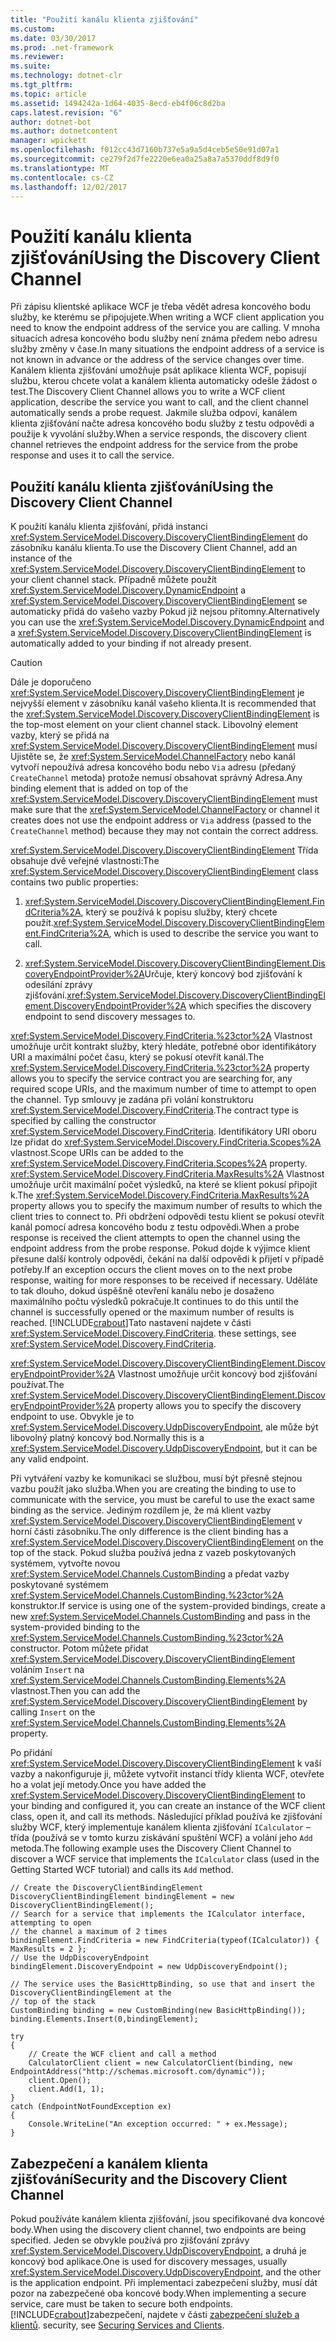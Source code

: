 ```yaml
---
title: "Použití kanálu klienta zjišťování"
ms.custom: 
ms.date: 03/30/2017
ms.prod: .net-framework
ms.reviewer: 
ms.suite: 
ms.technology: dotnet-clr
ms.tgt_pltfrm: 
ms.topic: article
ms.assetid: 1494242a-1d64-4035-8ecd-eb4f06c8d2ba
caps.latest.revision: "6"
author: dotnet-bot
ms.author: dotnetcontent
manager: wpickett
ms.openlocfilehash: f012cc43d7160b737e5a9a5d4ceb5e50e91d07a1
ms.sourcegitcommit: ce279f2d7fe2220e6ea0a25a8a7a5370ddf8d9f0
ms.translationtype: MT
ms.contentlocale: cs-CZ
ms.lasthandoff: 12/02/2017
---
```

# <a name="using-the-discovery-client-channel"></a><span data-ttu-id="9b7cf-102">Použití kanálu klienta zjišťování</span><span class="sxs-lookup"><span data-stu-id="9b7cf-102">Using the Discovery Client Channel</span></span>
<span data-ttu-id="9b7cf-103">Při zápisu klientské aplikace WCF je třeba vědět adresa koncového bodu služby, ke kterému se připojujete.</span><span class="sxs-lookup"><span data-stu-id="9b7cf-103">When writing a WCF client application you need to know the endpoint address of the service you are calling.</span></span> <span data-ttu-id="9b7cf-104">V mnoha situacích adresa koncového bodu služby není známa předem nebo adresu služby změny v čase.</span><span class="sxs-lookup"><span data-stu-id="9b7cf-104">In many situations the endpoint address of a service is not known in advance or the address of the service changes over time.</span></span> <span data-ttu-id="9b7cf-105">Kanálem klienta zjišťování umožňuje psát aplikace klienta WCF, popisují službu, kterou chcete volat a kanálem klienta automaticky odešle žádost o test.</span><span class="sxs-lookup"><span data-stu-id="9b7cf-105">The Discovery Client Channel allows you to write a WCF client application, describe the service you want to call, and the client channel automatically sends a probe request.</span></span> <span data-ttu-id="9b7cf-106">Jakmile služba odpoví, kanálem klienta zjišťování načte adresa koncového bodu služby z testu odpovědi a použije k vyvolání služby.</span><span class="sxs-lookup"><span data-stu-id="9b7cf-106">When a service responds, the discovery client channel retrieves the endpoint address for the service from the probe response and uses it to call the service.</span></span>  
  
## <a name="using-the-discovery-client-channel"></a><span data-ttu-id="9b7cf-107">Použití kanálu klienta zjišťování</span><span class="sxs-lookup"><span data-stu-id="9b7cf-107">Using the Discovery Client Channel</span></span>  
 <span data-ttu-id="9b7cf-108">K použití kanálu klienta zjišťování, přidá instanci <xref:System.ServiceModel.Discovery.DiscoveryClientBindingElement> do zásobníku kanálu klienta.</span><span class="sxs-lookup"><span data-stu-id="9b7cf-108">To use the Discovery Client Channel, add an instance of the <xref:System.ServiceModel.Discovery.DiscoveryClientBindingElement> to your client channel stack.</span></span> <span data-ttu-id="9b7cf-109">Případně můžete použít <xref:System.ServiceModel.Discovery.DynamicEndpoint> a <xref:System.ServiceModel.Discovery.DiscoveryClientBindingElement> se automaticky přidá do vašeho vazby Pokud již nejsou přítomny.</span><span class="sxs-lookup"><span data-stu-id="9b7cf-109">Alternatively you can use the <xref:System.ServiceModel.Discovery.DynamicEndpoint> and a <xref:System.ServiceModel.Discovery.DiscoveryClientBindingElement> is automatically added to your binding if not already present.</span></span>  
  
> [!CAUTION]
>  <span data-ttu-id="9b7cf-110">Dále je doporučeno <xref:System.ServiceModel.Discovery.DiscoveryClientBindingElement> je nejvyšší element v zásobníku kanál vašeho klienta.</span><span class="sxs-lookup"><span data-stu-id="9b7cf-110">It is recommended that the <xref:System.ServiceModel.Discovery.DiscoveryClientBindingElement> is the top-most element on your client channel stack.</span></span> <span data-ttu-id="9b7cf-111">Libovolný element vazby, který se přidá na <xref:System.ServiceModel.Discovery.DiscoveryClientBindingElement> musí Ujistěte se, že <xref:System.ServiceModel.ChannelFactory> nebo kanál vytvoří nepoužívá adresa koncového bodu nebo `Via` adresu (předaný `CreateChannel` metoda) protože nemusí obsahovat správný Adresa.</span><span class="sxs-lookup"><span data-stu-id="9b7cf-111">Any binding element that is added on top of the <xref:System.ServiceModel.Discovery.DiscoveryClientBindingElement> must make sure that the <xref:System.ServiceModel.ChannelFactory> or channel it creates does not use the endpoint address or `Via` address (passed to the `CreateChannel` method) because they may not contain the correct address.</span></span>  
  
 <span data-ttu-id="9b7cf-112"><xref:System.ServiceModel.Discovery.DiscoveryClientBindingElement> Třída obsahuje dvě veřejné vlastnosti:</span><span class="sxs-lookup"><span data-stu-id="9b7cf-112">The <xref:System.ServiceModel.Discovery.DiscoveryClientBindingElement> class contains two public properties:</span></span>  
  
1.  <span data-ttu-id="9b7cf-113"><xref:System.ServiceModel.Discovery.DiscoveryClientBindingElement.FindCriteria%2A>, který se používá k popisu služby, který chcete použít.</span><span class="sxs-lookup"><span data-stu-id="9b7cf-113"><xref:System.ServiceModel.Discovery.DiscoveryClientBindingElement.FindCriteria%2A>, which is used to describe the service you want to call.</span></span>  
  
2.  <span data-ttu-id="9b7cf-114"><xref:System.ServiceModel.Discovery.DiscoveryClientBindingElement.DiscoveryEndpointProvider%2A>Určuje, který koncový bod zjišťování k odesílání zprávy zjišťování.</span><span class="sxs-lookup"><span data-stu-id="9b7cf-114"><xref:System.ServiceModel.Discovery.DiscoveryClientBindingElement.DiscoveryEndpointProvider%2A> which specifies the discovery endpoint to send discovery messages to.</span></span>  
  
 <span data-ttu-id="9b7cf-115"><xref:System.ServiceModel.Discovery.FindCriteria.%23ctor%2A> Vlastnost umožňuje určit kontrakt služby, který hledáte, potřebné obor identifikátory URI a maximální počet času, který se pokusí otevřít kanál.</span><span class="sxs-lookup"><span data-stu-id="9b7cf-115">The <xref:System.ServiceModel.Discovery.FindCriteria.%23ctor%2A> property allows you to specify the service contract you are searching for, any required scope URIs, and the maximum number of time to attempt to open the channel.</span></span> <span data-ttu-id="9b7cf-116">Typ smlouvy je zadána při volání konstruktoru <xref:System.ServiceModel.Discovery.FindCriteria>.</span><span class="sxs-lookup"><span data-stu-id="9b7cf-116">The contract type is specified by calling the constructor  <xref:System.ServiceModel.Discovery.FindCriteria>.</span></span> <span data-ttu-id="9b7cf-117">Identifikátory URI oboru lze přidat do <xref:System.ServiceModel.Discovery.FindCriteria.Scopes%2A> vlastnost.</span><span class="sxs-lookup"><span data-stu-id="9b7cf-117">Scope URIs can be added to the <xref:System.ServiceModel.Discovery.FindCriteria.Scopes%2A> property.</span></span> <span data-ttu-id="9b7cf-118"><xref:System.ServiceModel.Discovery.FindCriteria.MaxResults%2A> Vlastnost umožňuje určit maximální počet výsledků, na které se klient pokusí připojit k.</span><span class="sxs-lookup"><span data-stu-id="9b7cf-118">The <xref:System.ServiceModel.Discovery.FindCriteria.MaxResults%2A> property allows you to specify the maximum number of results to which the client tries to connect to.</span></span> <span data-ttu-id="9b7cf-119">Při obdržení odpovědi testu klient se pokusí otevřít kanál pomocí adresa koncového bodu z testu odpovědi.</span><span class="sxs-lookup"><span data-stu-id="9b7cf-119">When a probe response is received the client attempts to open the channel using the endpoint address from the probe response.</span></span> <span data-ttu-id="9b7cf-120">Pokud dojde k výjimce klient přesune další kontroly odpovědi, čekání na další odpovědi k přijetí v případě potřeby.</span><span class="sxs-lookup"><span data-stu-id="9b7cf-120">If an exception occurs the client moves on to the next probe response, waiting for more responses to be received if necessary.</span></span> <span data-ttu-id="9b7cf-121">Uděláte to tak dlouho, dokud úspěšně otevření kanálu nebo je dosaženo maximálního počtu výsledků pokračuje.</span><span class="sxs-lookup"><span data-stu-id="9b7cf-121">It continues to do this until the channel is successfully opened or the maximum number of results is reached.</span></span> [!INCLUDE[crabout](../../../../includes/crabout-md.md)]<span data-ttu-id="9b7cf-122">Tato nastavení najdete v části <xref:System.ServiceModel.Discovery.FindCriteria>.</span><span class="sxs-lookup"><span data-stu-id="9b7cf-122"> these settings, see <xref:System.ServiceModel.Discovery.FindCriteria>.</span></span>  
  
 <span data-ttu-id="9b7cf-123"><xref:System.ServiceModel.Discovery.DiscoveryClientBindingElement.DiscoveryEndpointProvider%2A> Vlastnost umožňuje určit koncový bod zjišťování používat.</span><span class="sxs-lookup"><span data-stu-id="9b7cf-123">The <xref:System.ServiceModel.Discovery.DiscoveryClientBindingElement.DiscoveryEndpointProvider%2A> property allows you to specify the discovery endpoint to use.</span></span> <span data-ttu-id="9b7cf-124">Obvykle je to <xref:System.ServiceModel.Discovery.UdpDiscoveryEndpoint>, ale může být libovolný platný koncový bod.</span><span class="sxs-lookup"><span data-stu-id="9b7cf-124">Normally this is a <xref:System.ServiceModel.Discovery.UdpDiscoveryEndpoint>, but it can be any valid endpoint.</span></span>  
  
 <span data-ttu-id="9b7cf-125">Při vytváření vazby ke komunikaci se službou, musí být přesně stejnou vazbu použít jako služba.</span><span class="sxs-lookup"><span data-stu-id="9b7cf-125">When you are creating the binding to use to communicate with the service, you must be careful to use the exact same binding as the service.</span></span> <span data-ttu-id="9b7cf-126">Jediným rozdílem je, že má klient vazby <xref:System.ServiceModel.Discovery.DiscoveryClientBindingElement> v horní části zásobníku.</span><span class="sxs-lookup"><span data-stu-id="9b7cf-126">The only difference is the client binding has a <xref:System.ServiceModel.Discovery.DiscoveryClientBindingElement> on the top of the stack.</span></span> <span data-ttu-id="9b7cf-127">Pokud služba používá jedna z vazeb poskytovaných systémem, vytvořte novou <xref:System.ServiceModel.Channels.CustomBinding> a předat vazby poskytované systémem <xref:System.ServiceModel.Channels.CustomBinding.%23ctor%2A> konstruktor.</span><span class="sxs-lookup"><span data-stu-id="9b7cf-127">If service is using one of the system-provided bindings, create a new <xref:System.ServiceModel.Channels.CustomBinding> and pass in the system-provided binding to the <xref:System.ServiceModel.Channels.CustomBinding.%23ctor%2A> constructor.</span></span> <span data-ttu-id="9b7cf-128">Potom můžete přidat <xref:System.ServiceModel.Discovery.DiscoveryClientBindingElement> voláním `Insert` na <xref:System.ServiceModel.Channels.CustomBinding.Elements%2A> vlastnost.</span><span class="sxs-lookup"><span data-stu-id="9b7cf-128">Then you can add the <xref:System.ServiceModel.Discovery.DiscoveryClientBindingElement> by calling `Insert` on the <xref:System.ServiceModel.Channels.CustomBinding.Elements%2A> property.</span></span>  
  
 <span data-ttu-id="9b7cf-129">Po přidání <xref:System.ServiceModel.Discovery.DiscoveryClientBindingElement> k vaší vazby a nakonfiguruje ji, můžete vytvořit instanci třídy klienta WCF, otevřete ho a volat její metody.</span><span class="sxs-lookup"><span data-stu-id="9b7cf-129">Once you have added the <xref:System.ServiceModel.Discovery.DiscoveryClientBindingElement> to your binding and configured it, you can create an instance of the WCF client class, open it, and call its methods.</span></span> <span data-ttu-id="9b7cf-130">Následující příklad používá ke zjišťování služby WCF, který implementuje kanálem klienta zjišťování `ICalculator` – třída (používá se v tomto kurzu získávání spuštění WCF) a volání jeho `Add` metoda.</span><span class="sxs-lookup"><span data-stu-id="9b7cf-130">The following example uses the Discovery Client Channel to discover a WCF service that implements the `ICalculator` class (used in the Getting Started WCF tutorial) and calls its `Add` method.</span></span>  
  
```  
// Create the DiscoveryClientBindingElement  
DiscoveryClientBindingElement bindingElement = new DiscoveryClientBindingElement();  
// Search for a service that implements the ICalculator interface, attempting to open  
// the channel a maximum of 2 times  
bindingElement.FindCriteria = new FindCriteria(typeof(ICalculator)) { MaxResults = 2 };  
// Use the UdpDiscoveryEndpoint  
bindingElement.DiscoveryEndpoint = new UdpDiscoveryEndpoint();  
  
// The service uses the BasicHttpBinding, so use that and insert the DiscoveryClientBindingElement at the   
// top of the stack  
CustomBinding binding = new CustomBinding(new BasicHttpBinding());  
binding.Elements.Insert(0,bindingElement);  
  
try  
{  
    // Create the WCF client and call a method  
    CalculatorClient client = new CalculatorClient(binding, new EndpointAddress("http://schemas.microsoft.com/dynamic"));  
    client.Open();  
    client.Add(1, 1);  
}  
catch (EndpointNotFoundException ex)  
{  
    Console.WriteLine("An exception occurred: " + ex.Message);  
}  
```  
  
## <a name="security-and-the-discovery-client-channel"></a><span data-ttu-id="9b7cf-131">Zabezpečení a kanálem klienta zjišťování</span><span class="sxs-lookup"><span data-stu-id="9b7cf-131">Security and the Discovery Client Channel</span></span>  
 <span data-ttu-id="9b7cf-132">Pokud používáte kanálem klienta zjišťování, jsou specifikované dva koncové body.</span><span class="sxs-lookup"><span data-stu-id="9b7cf-132">When using the discovery client channel, two endpoints are being specified.</span></span> <span data-ttu-id="9b7cf-133">Jeden se obvykle používá pro zjišťování zprávy <xref:System.ServiceModel.Discovery.UdpDiscoveryEndpoint>, a druhá je koncový bod aplikace.</span><span class="sxs-lookup"><span data-stu-id="9b7cf-133">One is used for discovery messages, usually <xref:System.ServiceModel.Discovery.UdpDiscoveryEndpoint>, and the other is the application endpoint.</span></span> <span data-ttu-id="9b7cf-134">Při implementaci zabezpečení služby, musí dát pozor na zabezpečené oba koncové body.</span><span class="sxs-lookup"><span data-stu-id="9b7cf-134">When implementing a secure service, care must be taken to secure both endpoints.</span></span> [!INCLUDE[crabout](../../../../includes/crabout-md.md)]<span data-ttu-id="9b7cf-135">zabezpečení, najdete v části [zabezpečení služeb a klientů](../../../../docs/framework/wcf/feature-details/securing-services-and-clients.md).</span><span class="sxs-lookup"><span data-stu-id="9b7cf-135"> security, see [Securing Services and Clients](../../../../docs/framework/wcf/feature-details/securing-services-and-clients.md).</span></span>
